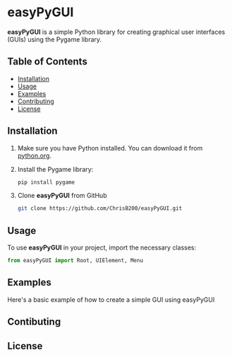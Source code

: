 # easyPyGUI

**easyPyGUI** is a simple Python library for creating graphical user interfaces (GUIs) using the Pygame library.

## Table of Contents

- [Installation](#installation)
- [Usage](#usage)
- [Examples](#examples)
- [Contributing](#contributing)
- [License](#license)

## Installation

1. Make sure you have Python installed. You can download it from [python.org](https://www.python.org/).
2. Install the Pygame library:

   ```bash
   pip install pygame

3. Clone **easyPyGUI** from GitHub
   ```bash
   git clone https://github.com/ChrisB200/easyPyGUI.git

## Usage

To use **easyPyGUI** in your project, import the necessary classes:

   ```python
   from easyPyGUI import Root, UIElement, Menu
   ```

## Examples

Here's a basic example of how to create a simple GUI using easyPyGUI

## Contibuting

## License